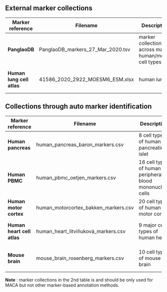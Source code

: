 ## External marker collections

| Marker reference | Filename | Description | Publication
| --- | ----------- | --------- | ----
| **PanglaoDB** | PanglaoDB_markers_27_Mar_2020.tsv | marker collection across major human/mouse cell types | Franzén et al., Database 2019
| **Human lung cell atlas** | 41586_2020_2922_MOESM6_ESM.xlsx | human lung | Travaglini et al., Nature 2020

## Collections through auto marker identification

| Marker reference | Filename | Description | Publication
| --- | ----------- | --------- | ----
| **Human pancreas** | human_pancreas_baron_markers.csv | 8 cell types of human pancreatic islet | Baron et al, Cell Systems 2016
| **Human PBMC** | human_pbmc_oetjen_markers.csv | 16 cell types of human peripheral blood mononuclear cells  | Oetjen et al, JCI Insight 2018
| **Human motor cortex** | human_motorcortex_bakken_markers.csv | 20 cell types of human motor cortex | Bakken et al, Nature 2021
**Human heart cell atlas** | human_heart_litviňuková_markers.csv | 9 major cell types of human heart | Litviňuková et al, Nature 2020
| **Mouse brain** | mouse_brain_rosenberg_markers.csv | 10 cell types of mouse brain  | Rosenberg et al, Science 2018

   **Note** : marker collections in the 2nd table is and should be only used for MACA but not other marker-based annotation methods.
